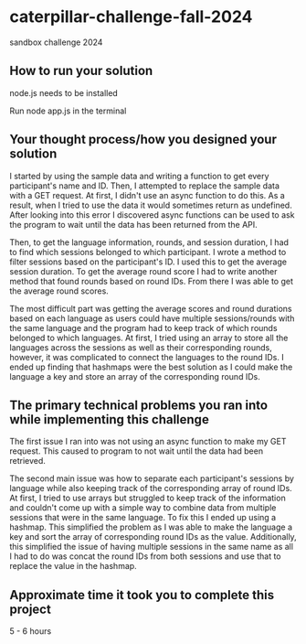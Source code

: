 # caterpillar-challenge-fall-2024
sandbox challenge 2024

## How to run your solution

node.js needs to be installed

Run node app.js in the terminal

## Your thought process/how you designed your solution

I started by using the sample data and writing a function to get every participant's name and ID. Then, I attempted to replace the sample data with a GET request. At first, I didn't use an async function to do this. As a result, when I tried to use the data it would sometimes return as undefined. After looking into this error I discovered async functions can be used to ask the program to wait until the data has been returned from the API.

Then, to get the language information, rounds, and session duration, I had to find which sessions belonged to which participant. I wrote a method to filter sessions based on the participant's ID. I used this to get the average session duration. To get the average round score I had to write another method that found rounds based on round IDs. From there I was able to get the average round scores.

The most difficult part was getting the average scores and round durations based on each language as users could have multiple sessions/rounds with the same language and the program had to keep track of which rounds belonged to which languages. At first, I tried using an array to store all the languages across the sessions as well as their corresponding rounds, however, it was complicated to connect the languages to the round IDs. I ended up finding that hashmaps were the best solution as I could make the language a key and store an array of the corresponding round IDs.

## The primary technical problems you ran into while implementing this challenge

The first issue I ran into was not using an async function to make my GET request. This caused to program to not wait until the data had been retrieved.

The second main issue was how to separate each participant's sessions by language while also keeping track of the corresponding array of round IDs. At first, I tried to use arrays but struggled to keep track of the information and couldn't come up with a simple way to combine data from multiple sessions that were in the same language. To fix this I ended up using a hashmap. This simplified the problem as I was able to make the language a key and sort the array of corresponding round IDs as the value. Additionally, this simplified the issue of having multiple sessions in the same name as all I had to do was concat the round IDs from both sessions and use that to replace the value in the hashmap.

## Approximate time it took you to complete this project

5 - 6 hours
